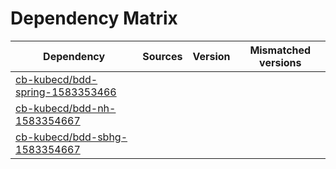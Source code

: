 # Dependency Matrix

Dependency | Sources | Version | Mismatched versions
---------- | ------- | ------- | -------------------
[cb-kubecd/bdd-spring-1583353466](https://github.com/cb-kubecd/bdd-spring-1583353466.git) |  | []() | 
[cb-kubecd/bdd-nh-1583354667](https://github.com/cb-kubecd/bdd-nh-1583354667.git) |  | []() | 
[cb-kubecd/bdd-sbhg-1583354667](https://github.com/cb-kubecd/bdd-sbhg-1583354667.git) |  | []() | 
